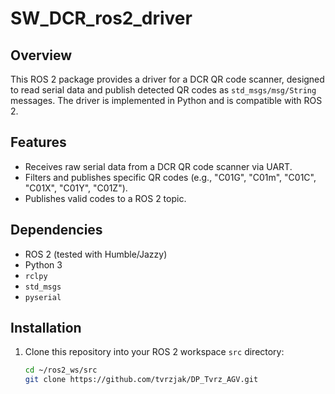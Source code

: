 # SW_DCR_ros2_driver

## Overview
This ROS 2 package provides a driver for a DCR QR code scanner, designed to read serial data and publish detected QR codes as `std_msgs/msg/String` messages. The driver is implemented in Python and is compatible with ROS 2.

## Features
- Receives raw serial data from a DCR QR code scanner via UART.
- Filters and publishes specific QR codes (e.g., "C01G", "C01m", "C01C", "C01X", "C01Y", "C01Z").
- Publishes valid codes to a ROS 2 topic.

## Dependencies
- ROS 2 (tested with Humble/Jazzy)
- Python 3
- `rclpy`
- `std_msgs`
- `pyserial`

## Installation
1. Clone this repository into your ROS 2 workspace `src` directory:
   ```bash
   cd ~/ros2_ws/src
   git clone https://github.com/tvrzjak/DP_Tvrz_AGV.git